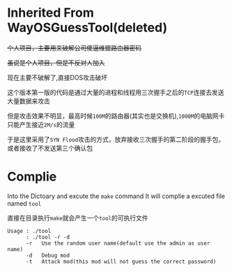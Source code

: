 # Inherited From WayOSGuessTool(deleted)

<del>个人项目，主要用来破解公司傻逼维盟路由器密码</del>

<del>虽说是个人项目，但是不反对人加入</del>

现在主要不破解了,直接DOS攻击破坏

这个版本第一版的代码是通过大量的进程和线程用三次握手之后的`TCP`连接去发送大量数据来攻击

但是攻击效果不明显，最高时候`100M`的路由器(其实也是交换机),`1000M`的电脑网卡只能产生接近`2M/s`的流量

于是这里采用了`SYN Flood`攻击的方式，放弃接收三次握手的第二阶段的握手包，或者接收了不发送第三个确认包

# Complie

Into the Dictoary and excute the `make` command
It will complie a excuted file named `tool`

直接在目录执行`make`就会产生一个`tool`的可执行文件

```
Usage : ./tool
      : ./tool -r -d
      -r   Use the random user name(default use the admin as user name)
      -d   Debug mod
      -t   Attack mod(this mod will not guess the correct password)
```